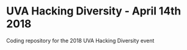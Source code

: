 # UVA Hacking Diversity - April 14th 2018

Coding repository for the 2018 UVA Hacking Diversity event
